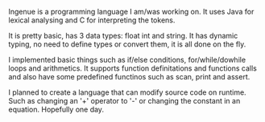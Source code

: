 Ingenue is a programming language I am/was working on. It uses Java for lexical analysing and C for interpreting the tokens.

It is pretty basic, has 3 data types: float int and string. It has dynamic typing, no need to define types or convert them, it is all done on the fly.

I implemented basic things such as if/else conditions, for/while/dowhile loops and arithmetics. It supports function definitations and functions calls and also have some predefined functinos such as scan, print and assert. 

I planned to create a language that can modify source code on runtime. Such as changing an '+' operator to '-' or changing the constant in an equation. Hopefully one day.
